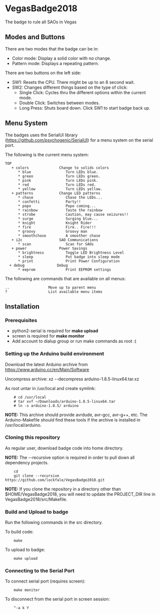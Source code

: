 # VegasBadge2018
The badge to rule all SAOs in Vegas

## Modes and Buttons

There are two modes that the badge can be in:

* Color mode: Display a solid color with no change.
* Pattern mode: Displays a repeating pattern.

There are two buttons on the left side:

* SW1: Resets the CPU. There might be up to an 8 second wait.
* SW2: Changes different things based on the type of click:
  * Single Click: Cycles thru the different options within the current mode.
  * Double Click: Switches between modes.
  * Long Press: Shuts board down. Click SW1 to start badge back up.


## Menu System

The badges uses the SerialUI library (https://github.com/psychogenic/SerialUI)
for a menu system on the serial port.

The following is the current menu system:

```
TOP
   + colors              Change to solids colors
      * blue                Turn LEDs blue.
      * green               Turn LEDs green.
      * pink                Turn LEDs pink.
      * red                 Turn LEDs red.
      * yellow              Turn LEDs yellow.
   + patterns            Change LED patterns
      * chase               Chase the LEDs...
      * confetti            Party!!
      * popo                Popo coming...
      * rainbow             Taste the rainbow
      * strobe              Caution, may cause seizures!!
      * surge               Surging blue...
      * knight              Knight Rider
      * fire                Fire.. Fire!!!
      * groovy              Groovy man
      * smoothchase         A smoother chase
   + i2c                 SAO Communications
      * scan                Scan for SAOs
   + power               Power Savings
      * brightness          Toggle LED Brightness Level
      * sleep               Put badge into sleep mode
      * print               Print Power Configuration
  + debug               Debug
      * eeprom              Print EEPROM settings
```

The following are commands that are available on all menus:
```
..                  Move up to parent menu
?                   List available menu items
```

## Installation

### Prerequisites
  * python2-serial is required for **make upload**
  * screen is required for **make monitor**
  * Add account to dialup group or run make commands as root :(

### Setting up the Arduino build environment

Download the latest Arduino archive from https://www.arduino.cc/en/Main/Software

Uncompress archive: xz --decompress arduino-1.8.5-linux64.tar.xz

As root untar in /usr/local and create symlink:
```
    # cd /usr/local
    # tar xvf ~/Downloads/arduino-1.8.5-linux64.tar
    # ln -s arduino-1.8.5/ arduino
```

**NOTE:** This archive should provide avrdude, avr-gcc, avr-g++, etc. The Arduino-Makefile should find these tools if the archive is installed in /usr/local/arduino.
### Cloning this repository

As regular user, download badge code into home directory. 

**NOTE:** The --recursive option is required in order to pull down all dependency projects.

```
    cd
    git clone --recursive https://github.com/lockfale/VegasBadge2018.git
```

**NOTE:** If you clone the repository in a directory other than $HOME/VegasBadge2018, you will need to update the PROJECT_DIR line in VegasBadge2018/src/Makefile.

### Build and Upload to badge

Run the following commands in the src directory.

To build code:
```
    make
```

To upload to badge:
```
    make upload
```

### Connecting to the Serial Port

To connect serial port (requires screen):
```
    make monitor
```

To disconnect from the serial port in screen session:
```
    ^-a k Y
```

